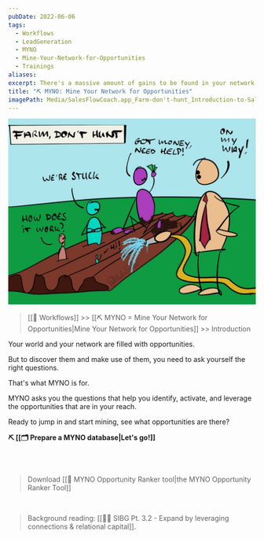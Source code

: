 ```yaml
---
pubDate: 2022-06-06
tags:
  - Workflows
  - LeadGeneration
  - MYNO
  - Mine-Your-Network-for-Opportunities
  - Trainings
aliases: 
excerpt: There's a massive amount of gains to be found in your network... so long as you know how to spot and leverage the opportunities. This workflow takes you through the process step by step.
title: "⛏️ MYNO: Mine Your Network for Opportunities"
imagePath: Media/SalesFlowCoach.app_Farm-don't-hunt_Introduction-to-Sales-For-Nice-People_MartinStellar.jpeg.jpeg
---
```


![](Media/SalesFlowCoach.app_Farm-don't-hunt_Introduction-to-Sales-For-Nice-People_MartinStellar.jpeg.jpeg)

> [[🔁 Workflows]] >> [[⛏️ MYNO = Mine Your Network for Opportunities|Mine Your Network for Opportunities]] >> Introduction

Your world and your network are filled with opportunities.

But to discover them and make use of them, you need to ask yourself the right questions.

That's what MYNO is for.

MYNO asks you the questions that help you identify, activate, and leverage the opportunities that are in your reach.

Ready to jump in and start mining, see what opportunities are there?

**⛏️ [[🗂️ Prepare a MYNO database|Let's go!]]**

<br /> <br />

> Download [[🔧 MYNO Opportunity Ranker tool|the MYNO Opportunity Ranker Tool]]

<br />

> Background reading: [[👨‍🎓 SIBG Pt. 3.2 - Expand by leveraging connections & relational capital]].